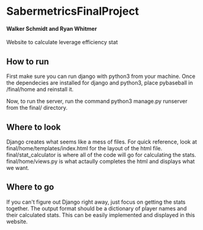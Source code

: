 # SabermetricsFinalProject
#### Walker Schmidt and Ryan Whitmer
Website to calculate leverage efficiency stat

## How to run
First make sure you can run django with python3 from your machine.
Once the dependecies are installed for django and python3, place pybaseball in /final/home and reinstall it.

Now, to run the server, run the command
    python3 manage.py runserver
from the final/ directory.

## Where to look
Django creates what seems like a mess of files.
For quick reference, look at final/home/templates/index.html for the layout of the html file.
final/stat_calculator is where all of the code will go for calculating the stats.
final/home/views.py is what actaully completes the html and displays what we want.

## Where to go
If you can't figure out Django right away, just focus on getting the stats together. The output format should be a dictionary of player names and their calculated stats. This can be easily implemented and displayed in this website.

